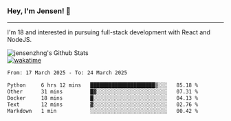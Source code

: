 ### Hey, I'm Jensen! 👋

---

I'm 18 and interested in pursuing full-stack development with React and NodeJS.

![jensenzhng's Github Stats](https://github-readme-stats.vercel.app/api?username=jensenzhng&theme=dark&show_icons=true&count_private=true)
<br />
[![wakatime](https://wakatime.com/badge/user/cbfc263d-3611-4e36-8278-8fad45fe3f62.svg)](https://wakatime.com/@cbfc263d-3611-4e36-8278-8fad45fe3f62)

<!--START_SECTION:waka-->

```txt
From: 17 March 2025 - To: 24 March 2025

Python     6 hrs 12 mins   █████████████████████▒░░░   85.18 %
Other      31 mins         █▓░░░░░░░░░░░░░░░░░░░░░░░   07.31 %
Docker     18 mins         █░░░░░░░░░░░░░░░░░░░░░░░░   04.13 %
Text       12 mins         ▓░░░░░░░░░░░░░░░░░░░░░░░░   02.76 %
Markdown   1 min           ░░░░░░░░░░░░░░░░░░░░░░░░░   00.42 %
```

<!--END_SECTION:waka-->
